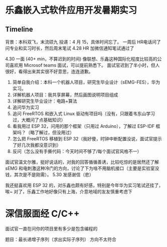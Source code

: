 # 乐鑫嵌入式软件应用开发暑期实习
## Timeline
背景：本科双飞，末流硕九
投递：4 月 15，具体时间忘了。
一周后 HR电话问了问专业和实习时长，然后周末笔试
4.28 HR 加微信通知笔试通过了

4.30 一面 (40+ min，不算迟到的时间)
像联想、乐鑫这种国际化程度比较高的公司喜欢用 Microsof teams 面试，可以提前熟悉下。
面试官迟到了半小时，但人很好，看得出来其实很不好意思，连连道歉。

1. 简单自我介绍：本科一个机器人项目，研究生毕业设计（sEMG-FES），华为实习。
2. 详解机器人项目：我共享屏幕，然后画图说明项目组成
3. 详解研究生毕业设计：电路+算法
4. 追问华为实习
5. 追问 FreeRTOS 和嵌入式 Linux 驱动有项目吗（没有，只跟着韦东山学习过，大概问了点基础知识）
6. 看我用过 ESP 32，问用的那个框架（只用过 Arduino），了解过 ESP-IDF 框架吗？（略了解过，但没用过）
7. 怎么把 FreeRTOS 移植到 ESP 32（我好傻，时钟中断配置没说，面试官提示了好几次我都没意识到）
8. 反问（怎么没有手撕代码：今天时间不够了/每个面试官风格不一）

面试官温文尔雅，挺好说话的，对我的回答循循善诱，比较吃惊的是居然还了解 sEMG 和电刺激这种冷门的方向，讨论了下为啥不用脑机接口（主要是实验室没钱，其次是不是刚需）。
5.30 发感谢信（悲）

我还挺喜欢用 ESP 32 的，对乐鑫也颇有好感，特别是今年华为实习笔试还挂了，唉~
对了，乐鑫工作地好像只有上海，介意地域的友友慎重考虑下


# 深信服面经 C/C++
面试官一直在问你的项目里有多少是包含编程的

题目：最长递增子序列（求出实际子序列）
方向不太符合